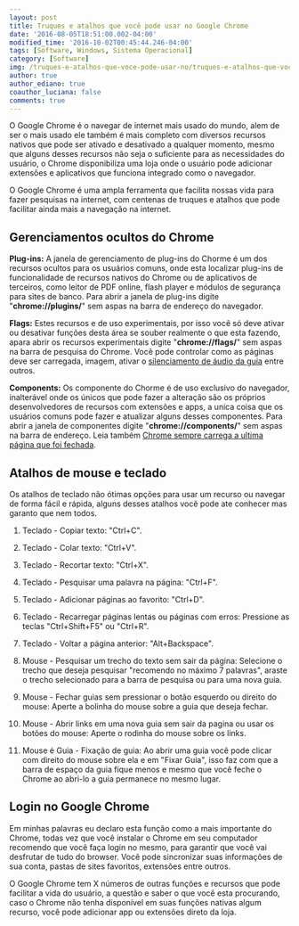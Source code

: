 ```yaml
---
layout: post
title: Truques e atalhos que você pode usar no Google Chrome
date: '2016-08-05T18:51:00.002-04:00'
modified_time: '2016-10-02T00:45:44.246-04:00'
tags: [Software, Windows, Sistema Operacional]
category: [Software]
img: /truques-e-atalhos-que-voce-pode-usar-no/truques-e-atalhos-que-voce-pode-usar-no.jpg
author: true
author_ediano: true
coauthor_luciana: false
comments: true
---
```


O Google Chrome é o navegar de internet mais usado do mundo, alem de ser o mais usado ele também é mais completo com diversos recursos nativos que pode ser ativado e desativado a qualquer momento, mesmo que alguns desses recursos não seja o suficiente para as necessidades do usuário, o Chrome disponibiliza uma loja onde o usuário pode adicionar extensões e aplicativos que funciona integrado como o navegador.

O Google Chrome é uma ampla ferramenta que facilita nossas vida para fazer pesquisas na internet, com centenas de truques e atalhos que pode facilitar ainda mais a navegação na internet.

## Gerenciamentos ocultos do Chrome
**Plug-ins:** A janela de gerenciamento de plug-ins do Chorme é um dos recursos ocultos para os usuários comuns, onde esta localizar plug-ins de funcionalidade de recursos nativos do Chrome ou de aplicativos de terceiros, como leitor de PDF online, flash player e módulos de segurança para sites de banco. Para abrir a janela de plug-ins digite "<b>chrome://plugins/</b>" sem aspas na barra de endereço do navegador.

**Flags:** Estes recursos e de uso experimentais, por isso você só deve ativar ou desativar funções desta área se souber realmente o que esta fazendo, apara abrir os recursos experimentais digite "**chrome://flags/**" sem aspas na barra de pesquisa do Chrome. Você pode controlar como as páginas deve ser carregada, imagem, ativar o <a href="http://www.insideblock.com/post/deixe-uma-guia-sem-som-no-google-chrome.html" target="_blank">silenciamento de áudio da guia</a> entre outros.

**Components:** Os componente do Chorme é de uso exclusivo do navegador, inalterável onde os únicos que pode fazer a alteração são os próprios desenvolvedores de recursos com extensões e apps, a unica coisa que os usuários comuns pode fazer e atualizar alguns desses componentes. Para abrir a janela de componentes digite "**chrome://components/**" sem aspas na barra de endereço. Leia também <a href="http://www.insideblock.com/post/chrome-sempre-carrega-ultima-pagina-que.html" target="_blank">Chrome sempre carrega a ultima página que foi fechada</a>.

## Atalhos de mouse e teclado
Os atalhos de teclado não ótimas opções para usar um recurso ou navegar de forma fácil e rápida, alguns desses atalhos você pode ate conhecer mas garanto que nem todos.

1. Teclado - Copiar texto: "Ctrl+C".

2. Teclado - Colar texto: "Ctrl+V".

3. Teclado - Recortar texto: "Ctrl+X".

4. Teclado - Pesquisar uma palavra na página: "Ctrl+F".

5. Teclado - Adicionar páginas ao favorito: "Ctrl+D".

6. Teclado - Recarregar páginas lentas ou páginas com erros: Pressione as teclas "Ctrl+Shift+F5" ou "Ctrl+R".

7. Teclado - Voltar a página anterior: "Alt+Backspace".

8. Mouse - Pesquisar um trecho do texto sem sair da página: Selecione o trecho que deseja pesquisar "recomendo no máximo 7 palavras", araste o trecho selecionado para a barra de pesquisa ou para uma nova guia.

9. Mouse - Fechar guias sem pressionar o botão esquerdo ou direito do mouse: Aperte a bolinha do mouse sobre a guia que deseja fechar.

10. Mouse - Abrir links em uma nova guia sem sair da pagina ou usar os botões do mouse: Aperte o rodinha do mouse sobre os links.

11. Mouse é Guia - Fixação de guia: Ao abrir uma guia você pode clicar com direito do mouse sobre ela e em "Fixar Guia", isso faz com que a barra de espaço da guia fique menos e mesmo que você feche o Chrome ao abri-lo a guia permanece no mesmo lugar.

## Login no Google Chrome
Em minhas palavras eu declaro esta função como a mais importante do Chrome, todas vez que você instalar o Chrome em seu computador recomendo que você faça login no mesmo, para garantir que você vai desfrutar de tudo do browser. Você pode sincronizar suas informações de sua conta, pastas de sites favoritos, extensões entre outros.

O Google Chrome tem X números de outras funções e recursos que pode facilitar a vida do usuário, a questão e saber o que você esta procurando, caso o Chrome não tenha disponível em suas funções nativas algum recurso, você pode adicionar app ou extensões direto da loja.